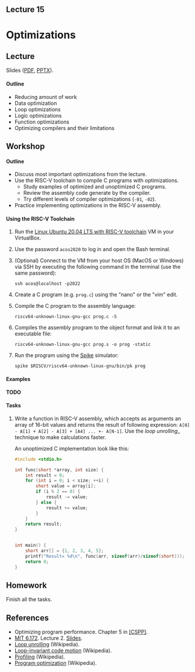 Lecture 15
---

# Optimizations

## Lecture

Slides ([PDF](CA_Lecture_15.pdf), [PPTX](CA_Lecture_15.pptx)).

#### Outline

* Reducing amount of work 
* Data optimization
* Loop optimizations
* Logic optimizations
* Function optimizations
* Optimizing compilers and their limitations

## Workshop

#### Outline

* Discuss most important optimizations from the lecture.
* Use the RISC-V toolchain to compile C programs with optimizations.
    * Study examples of optimized and unoptimized C programs.
    * Review the assembly code generate by the compiler.
    * Try different levels of compiler optimizations (`-01`, `-02`). 
* Practice implementing optimizations in the RISC-V assembly.

#### Using the RISC-V Toolchain

1. Run the [Linux Ubuntu 20.04 LTS with RISC-V toolchain](../../software/ubuntu.md) VM in your VirtualBox.

1. Use the password `acos2020` to log in and open the Bash terminal.

1. (Optional) Connect to the VM from your host OS (MacOS or Windows)
   via SSH by executing the following command in the terminal (use the same password):

       ssh acos@localhost -p2022 

1. Create a C program (e.g. `prog.c`) using the "nano" or the "vim" edit.

1. Compile the C program to the assembly language:

       riscv64-unknown-linux-gnu-gcc prog.c -S

1. Compiles the assembly program to the object format and link it to an executable file:

       riscv64-unknown-linux-gnu-gcc prog.s -o prog -static

1. Run the program using the [Spike](https://github.com/riscv/riscv-isa-sim) simulator:

       spike $RISCV/riscv64-unknown-linux-gnu/bin/pk prog

#### Examples

__TODO__

#### Tasks

1. Write a function in RISC-V assembly, which accepts as arguments an array of 16-bit values and returns
   the result of following expression: `A[0] - A[1] + A[2] - A[3] + [A4] ... +- A[N-1]`.
   Use the _loop unrolling__ technique to make calculations faster.

   An unoptimized C implementation look like this:
   
   ```C
   #include <stdio.h>
   
   int func(short *array, int size) {
       int result = 0;
       for (int i = 0; i < size; ++i) {
           short value = array[i];
           if (i % 2 == 0) {
               result -= value;
           } else {
               result += value;
           }
       }
       return result;
   }
   
   
   int main() {
       short arr[] = {1, 2, 3, 4, 5};
       printf("Result= %d\n", func(arr, sizeof(arr)/sizeof(short)));
       return 0;
   }
   ```

## Homework

Finish all the tasks.

## References

* Optimizing program performance. Chapter 5 in [[CSPP]](../../books.md).
* [MIT 6.172](
  https://ocw.mit.edu/courses/electrical-engineering-and-computer-science/6-172-performance-engineering-of-software-systems-fall-2018).
  Lecture 2. [Slides](https://ocw.mit.edu/courses/electrical-engineering-and-computer-science/6-172-performance-engineering-of-software-systems-fall-2018/lecture-slides/MIT6_172F18_lec2.pdf).
* [Loop unrolling](https://en.wikipedia.org/wiki/Loop_unrolling) (Wikipedia).
* [Loop-invariant code motion](https://en.wikipedia.org/wiki/Loop-invariant_code_motion) (Wikipedia).
* [Profiling](https://en.wikipedia.org/wiki/Profiling_%28computer_programming%29) (Wikipedia).
* [Program optimization](https://en.wikipedia.org/wiki/Program_optimization) (Wikipedia).
